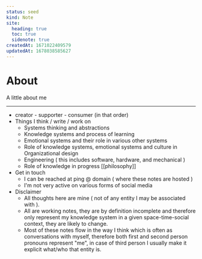 ```yaml
---
status: seed
kind: Note
site:
  heading: true
  toc: true
  sidenote: true
createdAt: 1671022409579
updatedAt: 1678038585627
---
```


# About

A little about me

---

- creator - supporter - consumer (in that order)
- Things I think / write / work on
  - Systems thinking and abstractions
  - Knowledge systems and process of learning
  - Emotional systems and their role in various other systems
  - Role of knowledge systems, emotional systems and culture in Organizational design
  - Engineering ( this includes software, hardware, and mechanical )
  - Role of knowledge in progress [[philosophy]]
- Get in touch
  - I can be reached at ping @ domain ( where these notes are hosted )
  - I'm not very active on various forms of social media
- Disclaimer
  - All thoughts here are mine ( not of any entity I may be associated with ).
  - All are working notes, they are by definition incomplete and therefore only represent my knowledge system in a given space-time-social context, they are likely to change.
  - Most of these notes flow in the way I think which is often as conversations with myself, therefore both first and second person pronouns represent "me", in case of third person I usually make it explicit what/who that entity is.
